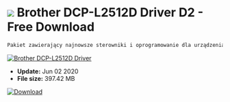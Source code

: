 # ![](https://cdn.softexe.net/static/icon/win.gif) Brother DCP-L2512D Driver D2 - Free Download

```sh
Pakiet zawierający najnowsze sterowniki i oprogramowanie dla urządzenia wielofunkcyjnego Brother DCP-L2512D.
```
[![Brother DCP-L2512D Driver](https:https://tse3.mm.bing.net/th?id=OIP.gfXrWfO_42qXKqD70iJrGAHaGa&pid=Api)](https://softexe.net/win/system/drivers/brother-dcp-l2512d-driver:abdh.html)




- **Update:** Jun 02 2020
- **File size:** 397.42 MB

[![Download](https://cdn.softexe.net/static/img/download.png)](https://softexe.net/win/system/drivers/brother-dcp-l2512d-driver:abdh.html)


